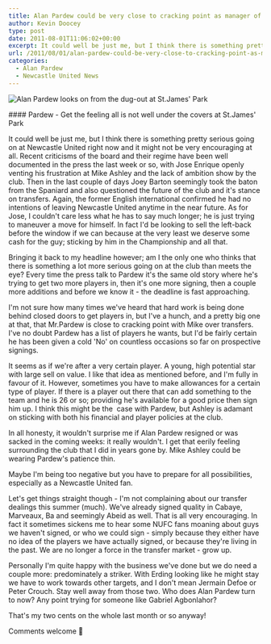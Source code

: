 ```yaml
---
title: Alan Pardew could be very close to cracking point as manager of Newcastle United
author: Kevin Doocey
type: post
date: 2011-08-01T11:06:02+00:00
excerpt: It could well be just me, but I think there is something pretty serious going on at Newcastle United right now and it might not be very encouraging at all..
url: /2011/08/01/alan-pardew-could-be-very-close-to-cracking-point-as-manager-of-newcastle-united/
categories:
  - Alan Pardew
  - Newcastle United News
---
```


![Alan Pardew looks on from the dug-out at St.James' Park](https://www.tynetime.com/wp-content/uploads/2011/08/Alan-Pardew-NUFC.jpg "Alan-Pardew-NUFC")

#### Pardew - Get the feeling all is not well under the covers at St.James' Park

It could well be just me, but I think there is something pretty serious going on at Newcastle United right now and it might not be very encouraging at all. Recent criticisms of the board and their regime have been well documented in the press the last week or so, with Jose Enrique openly venting his frustration at Mike Ashley and the lack of ambition show by the club. Then in the last couple  of days Joey Barton seemingly took the baton from the Spaniard and also questioned the future of the club and it's stance on transfers. Again, the former English international confirmed he had no intentions of leaving Newcastle United anytime in the near future. As for Jose, I couldn't care less what he has to say much longer; he is just trying to maneuver a move for himself. In fact I'd be looking to sell the left-back before the window if we can because at the very least we deserve some cash for the guy; sticking by him in the Championship and all that.

Bringing it back to my headline however; am I the only one who thinks that there is something a lot more serious going on at the club than meets the eye? Every time the press talk to Pardew it's the same old story where he's trying to get two more players in, then it's one more signing, then a couple more additions and before we know it - the deadline is fast approaching.

I'm not sure how many times we've heard that hard work is being done behind closed doors to get players in, but I've a hunch, and a pretty big one at that, that Mr.Pardew is close to cracking point with Mike over transfers. I've no doubt Pardew has a list of players he wants, but I'd be fairly certain he has been given a cold 'No' on countless occasions so far on prospective signings.

It seems as if we're after a very certain player. A young, high potential star with large sell on value. I like that idea as mentioned before, and I'm fully in favour of it. However, sometimes you have to make allowances for a certain type of player. If there is a player out there that can add something to the team and he is 26 or so; providing he's available for a good price then sign him up. I think this might be the  case with Pardew, but Ashley is adamant on sticking with both his financial and player policies at the club.

In all honesty, it wouldn't surprise me if Alan Pardew resigned or was sacked in the coming weeks: it really wouldn't. I get that eerily feeling surrounding the club that I did in years gone by. Mike Ashley could be wearing Pardew's patience thin.

Maybe I'm being too negative but you have to prepare for all possibilities, especially as a Newcastle United fan.

Let's get things straight though - I'm not complaining about our transfer dealings this summer (much). We've already signed quality in Cabaye, Marveaux, Ba and seemingly Abeid as well. That is all very encouraging. In fact it sometimes sickens me to hear some NUFC fans moaning about guys we haven't signed, or who we could sign - simply because they either have no idea of the players we have actually signed, or because they're living in the past. We are no longer a force in the transfer market - grow up.

Personally I'm quite happy with the business we've done but we do need a couple more: predominately a striker. With Erding looking like he might stay we have to work towards other targets, and I don't mean Jermain Defoe or Peter Crouch. Stay well away from those two. Who does Alan Pardew turn to now? Any point trying for someone like Gabriel Agbonlahor?

That's my two cents on the whole last month or so anyway!

Comments welcome 🙂

